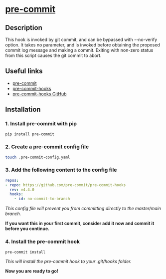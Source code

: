# [pre-commit](https://pre-commit.com/)


## Description

This hook is invoked by git commit, and can be bypassed with --no-verify option. It takes no parameter, and is invoked before obtaining the proposed commit log message and making a commit. Exiting with non-zero status from this script causes the git commit to abort.

## Useful links
- [pre-commit](https://pre-commit.com/)
- [pre-commit-hooks](https://pre-commit.com/hooks.html)
- [pre-commit-hooks GitHub](https://github.com/pre-commit/pre-commit-hooks)


## Installation

### 1. Install pre-commit with pip

```bash
pip install pre-commit
```

### 2. Create a pre-commit config file

```bash
touch .pre-commit-config.yaml
```

### 3. Add the following content to the config file

```yaml
repos:
- repo: https://github.com/pre-commit/pre-commit-hooks
  rev: v4.4.0
  hooks:
    - id: no-commit-to-branch
```

*This config file will prevent you from committing directly to the master/main branch.*

**If you want this in your first commit, consider add it now and commit it before you continue.**

### 4. Install the pre-commit hook

```bash
pre-commit install
```

*This will install the pre-commit hook to your .git/hooks folder.*

**Now you are ready to go!**

